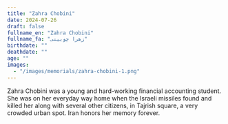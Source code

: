 ```yaml
---
title: "Zahra Chobini"
date: 2024-07-26
draft: false
fullname_en: "Zahra Chobini"
fullname_fa: "زهرا چوبینی"
birthdate: ""
deathdate: ""
age: ""
images:
  - "/images/memorials/zahra-chobini-1.png"
---
```


Zahra Chobini was a young and hard-working financial accounting student. She was on her everyday way home when the Israeli missiles found and killed her along with several other citizens, in Tajrish square, a very crowded urban spot. Iran honors her memory forever.